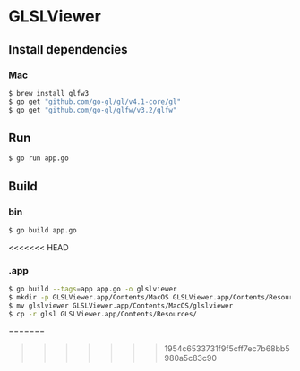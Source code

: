 # GLSLViewer

## Install dependencies
### Mac
```bash
$ brew install glfw3
$ go get "github.com/go-gl/gl/v4.1-core/gl"
$ go get "github.com/go-gl/glfw/v3.2/glfw"
```

## Run
```bash
$ go run app.go
```

## Build
### bin
```bash
$ go build app.go
```
<<<<<<< HEAD

### .app
```bash
$ go build --tags=app app.go -o glslviewer
$ mkdir -p GLSLViewer.app/Contents/MacOS GLSLViewer.app/Contents/Resources
$ mv glslviewer GLSLViewer.app/Contents/MacOS/glslviewer
$ cp -r glsl GLSLViewer.app/Contents/Resources/
```
=======
>>>>>>> 1954c6533731f9f5cff7ec7b68bb5980a5c83c90
